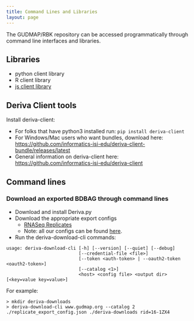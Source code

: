 ```yaml
---
title: Command Lines and Libraries
layout: page
---
```

The GUDMAP/RBK repository can be accessed programmatically through command line interfaces and libraries.

## Libraries 
* python client library
* R client library
* [js client library](https://github.com/informatics-isi-edu/ermrestjs)

## Deriva Client tools 
Install deriva-client:
- For folks that have python3 installed run: `pip install deriva-client`  
- For Windows/Mac users who want bundles, download here: https://github.com/informatics-isi-edu/deriva-client-bundle/releases/latest
- General information on deriva-client here: https://github.com/informatics-isi-edu/deriva-client  

## Command lines 

### Download an exported BDBAG through command lines
- Download and install Deriva.py 
- Download the appropriate export configs  
  - [RNASeq Replicates](https://github.com/informatics-isi-edu/gudmap-rbk/tree/master/assets/config/Replicate_For_Input_Bag.json)
  - Note: all our configs can be found [here](https://github.com/informatics-isi-edu/gudmap-rbk/tree/master/assets/config).
- Run the deriva-download-cli commands: 
```
usage: deriva-download-cli [-h] [--version] [--quiet] [--debug]
                           [--credential-file <file>]
                           [--token <auth-token> | --oauth2-token <oauth2-token>]
                           [--catalog <1>]
                           <host> <config file> <output dir> [<key=value key=value>]
```
For example:
```
> mkdir deriva-downloads
> deriva-download-cli www.gudmap.org --catalog 2 ./replicate_export_config.json ./deriva-downloads rid=16-1ZX4
```